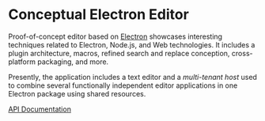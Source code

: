 # Conceptual Electron Editor

Proof-of-concept editor based on [Electron](https://www.electronjs.org) showcases interesting techniques related to Electron,
Node.js, and Web technologies. It includes a plugin architecture, macros, refined search and replace conception, cross-platform packaging, and more.

Presently, the application includes a text editor and a *multi-tenant host* used to combine several functionally independent editor applications in one Electron package using shared resources.

[API Documentation](https://github.com/SAKryukov/conceptual-electron-editor/blob/main/Editor/plugins/plugins.readme.md)

